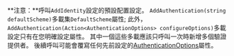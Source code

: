 **注意：**呼叫`AddIdentity`設定的預設配置設定。 `AddAuthentication(string defaultScheme)`多載集`DefaultScheme`屬性; 此外，`AddAuthentication(Action<AuthenticationOptions> configureOptions)`多載設定只有在您明確設定屬性。 其中一個這些多載應該只呼叫一次時新增多個驗證提供者。 後續呼叫可能會覆寫任何先前設定的[AuthenticationOptions](/dotnet/api/microsoft.aspnetcore.builder.authenticationoptions)屬性。